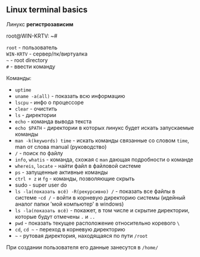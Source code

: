 ## Linux terminal basics

Линукс **регистрозависим**

root@WIN-KRTV: ~#

`root` - пользователь\
`WIN-KRTV` - сервер/пк/виртуалка\
`~` - root directory\
`#` - ввести команду

Команды:
- `uptime`
- `uname -a(all)` - показать всю информацию
- `lscpu` - инфо о процессоре
- `clear` - очистить
- `ls` - директории
- `echo` - команда вывода текста
- `echo $PATH` - директории в которых линукс будет искать запускаемые команды
- `man -k(keywords) time` - искать команды связанные со словом `time`, man от слова manual (руководство)
- `/` - поиск по файлу
- `info`, `whatis` - команда, схожая с `man` дающая подробности о команде
- `whereis`, `locate` - найти файл в файловой системе 
- `ps` - запущенные активные команды
- `ctrl + z` и `fg` - команды, позволяющие скрыть 
- sudo - super user do
- `ls -la(показать всё) -R(рекурсивно) /` - показать все файлы в системе
-`cd /` - войти в корневую директорию системы (идейный аналог папки 'мой компьютер' в windows)
- `ls -la(показать всё)` - покажет, в том числе и скрытие директории, которые будут отмечены `.` и `..`
- `pwd` - показать текущее расположение относительно коревого `\`
- `cd`, `cd ~` - переход в корневую директорию
- `~` - рутовая директория, находящаяся по пути `/root`

При создании пользователя его данные занесутся в `/home/`